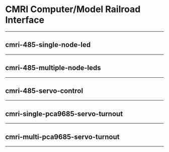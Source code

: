 # CMRI Computer/Model Railroad Interface 

---

## cmri-485-single-node-led


---


## cmri-485-multiple-node-leds


---


## cmri-485-servo-control


---


## cmri-single-pca9685-servo-turnout


---


## cmri-multi-pca9685-servo-turnout



---



